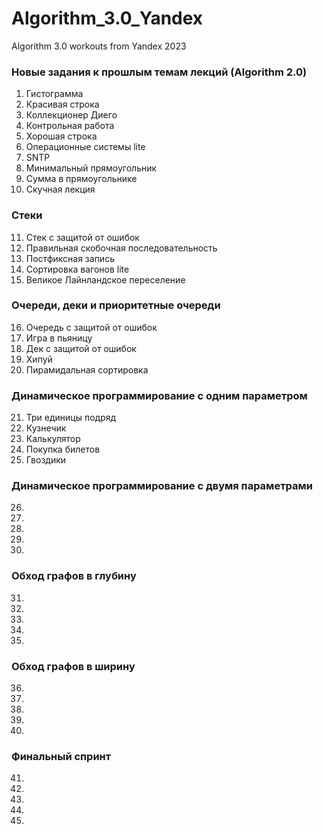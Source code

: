 # Algorithm_3.0_Yandex
Algorithm 3.0 workouts from Yandex 2023

### Новые задания к прошлым темам лекций (Algorithm 2.0)
1. Гистограмма
2. Красивая строка
3. Коллекционер Диего
4. Контрольная работа
5. Хорошая строка
6. Операционные системы lite
7. SNTP
8. Минимальный прямоугольник
9. Сумма в прямоугольнике
10. Скучная лекция

### Стеки
11. Стек с защитой от ошибок
12. Правильная скобочная последовательность
13. Постфиксная запись
14. Сортировка вагонов lite
15. Великое Лайнландское переселение

### Очереди, деки и приоритетные очереди
16. Очередь с защитой от ошибок
17. Игра в пьяницу
18. Дек с защитой от ошибок
19. Хипуй
20. Пирамидальная сортировка

### Динамическое программирование с одним параметром
21. Три единицы подряд
22. Кузнечик
23. Калькулятор
24. Покупка билетов
25. Гвоздики

### Динамическое программирование с двумя параметрами
26. 
27. 
28. 
29. 
30. 

###	Обход графов в глубину
31. 
32. 
33. 
34. 
35. 

### Обход графов в ширину
36. 
37. 
38. 
39. 
40. 

### Финальный спринт
41. 
42. 
43. 
44. 
45. 